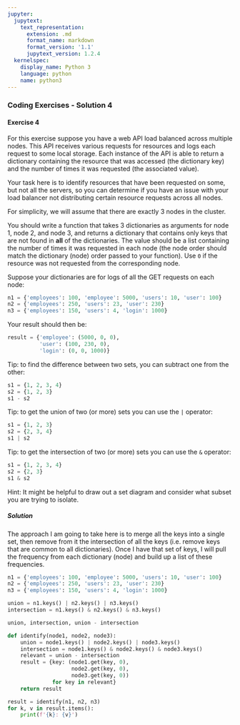 ```yaml
---
jupyter:
  jupytext:
    text_representation:
      extension: .md
      format_name: markdown
      format_version: '1.1'
      jupytext_version: 1.2.4
  kernelspec:
    display_name: Python 3
    language: python
    name: python3
---
```


### Coding Exercises - Solution 4


#### Exercise 4


For this exercise suppose you have a web API load balanced across multiple nodes. This API receives various requests for resources and logs each request to some local storage. Each instance of the API is able to return a dictionary containing the resource that was accessed (the dictionary key) and the number of times it was requested (the associated value).

Your task here is to identify resources that have been requested on some, but not all the servers, so you can determine if you have an issue with your load balancer not distributing certain resource requests across all nodes.

For simplicity, we will assume that there are exactly 3 nodes in the cluster.

You should write a function that takes 3 dictionaries as arguments for node 1, node 2, and node 3, and returns a dictionary that contains only keys that are not found in **all** of the dictionaries. The value should be a list containing the number of times it was requested in each node (the node order should match the dictionary (node) order passed to your function). Use `0` if the resource was not requested from the corresponding node.


Suppose your dictionaries are for logs of all the GET requests on each node:

```python
n1 = {'employees': 100, 'employee': 5000, 'users': 10, 'user': 100}
n2 = {'employees': 250, 'users': 23, 'user': 230}
n3 = {'employees': 150, 'users': 4, 'login': 1000}
```

Your result should then be:

```python
result = {'employee': (5000, 0, 0),
          'user': (100, 230, 0),
          'login': (0, 0, 1000)}
```

Tip: 
to find the difference between two sets, you can subtract one from the other:

```python
s1 = {1, 2, 3, 4}
s2 = {1, 2, 3}
s1 - s2
```

Tip: to get the union of two (or more) sets you can use the `|` operator:

```python
s1 = {1, 2, 3}
s2 = {2, 3, 4}
s1 | s2
```

Tip: to get the intersection of two (or more) sets you can use the `&` operator:

```python
s1 = {1, 2, 3, 4}
s2 = {2, 3}
s1 & s2
```

Hint: It might be helpful to draw out a set diagram and consider what subset you are trying to isolate.


##### Solution


The approach I am going to take here is to merge all the keys into a single set, then remove from it the intersection of all the keys (i.e. remove keys that are common to all dictionaries).
Once I have that set of keys, I will pull the frequency from each dictionary (node) and build up a list of these frequencies.

```python
n1 = {'employees': 100, 'employee': 5000, 'users': 10, 'user': 100}
n2 = {'employees': 250, 'users': 23, 'user': 230}
n3 = {'employees': 150, 'users': 4, 'login': 1000}
```

```python
union = n1.keys() | n2.keys() | n3.keys()
intersection = n1.keys() & n2.keys() & n3.keys()
```

```python
union, intersection, union - intersection
```

```python
def identify(node1, node2, node3):
    union = node1.keys() | node2.keys() | node3.keys()
    intersection = node1.keys() & node2.keys() & node3.keys()
    relevant = union - intersection
    result = {key: (node1.get(key, 0),
                    node2.get(key, 0),
                    node3.get(key, 0))
              for key in relevant}
    return result        
```

```python
result = identify(n1, n2, n3)
for k, v in result.items():
    print(f'{k}: {v}')
```
